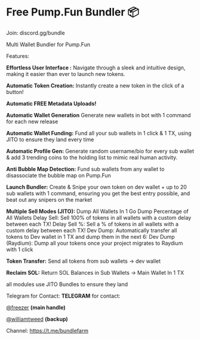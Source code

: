 # Free Pump.Fun Bundler 📦

Join: discord.gg/bundle

Multi Wallet Bundler for Pump.Fun

Features:

**Effortless User Interface :**
Navigate through a sleek and intuitive design, making it easier than ever to launch new tokens.

**Automatic Token Creation:**
Instantly create a new token in the click of a button!

**Automatic FREE Metadata Uploads!**

**Automatic Wallet Generation**
Generate new wallets in bot with 1 command for each new release

**Automatic Wallet Funding:**
Fund all your sub wallets in 1 click & 1 TX, using JITO to ensure they land every time

**Automatic Profile Gen:**
Generate random username/bio for every sub wallet & add 3 trending coins to the holding list to mimic real human activity.

**Anti Bubble Map Detection:**
Fund sub wallets from any wallet to disassociate the bubble map on Pump.Fun

**Launch Bundler:**
Create & Snipe your own token on dev wallet + up to 20 sub wallets with 1 command, ensuring you get the best entry possible, and beat out any snipers on the market

**Multiple Sell Modes (JITO):**
Dump All Wallets In 1 Go 
Dump Percentage of All Wallets
Delay Sell: Sell 100% of tokens in all wallets with a custom delay between each TX! 
Delay Sell %: Sell a % of tokens in all wallets with a custom delay between each TX! 
Dev Dump: Automatically transfer all tokens to Dev wallet in 1 TX and dump them in the next 
6: Dev Dump (Raydium): Dump all your tokens once your project migrates to Raydium with 1 click 

**Token Transfer:**
Send all tokens from sub wallets -> dev wallet

**Reclaim SOL:**
Return SOL Balances in Sub Wallets -> Main Wallet In 1 TX

all modules use JITO Bundles to ensure they land

Telegram for Contact:
**TELEGRAM** for contact:  

[@freezer](https://t.me/freezer) **(main handle)**

[@williamtweed](https://t.me/williamtweed) **(backup)**

Channel: https://t.me/bundlefarm
